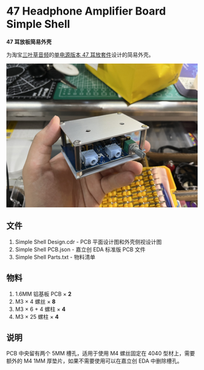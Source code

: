 # 47 Headphone Amplifier Board Simple Shell
**47 耳放板简易外壳**

为淘宝[三叶草音频](https://shop70578137.taobao.com/)的[单电源版本 47 耳放套件](https://item.taobao.com/item.htm?id=43381208815)设计的简易外壳。

![](https://raw.githubusercontent.com/Cetaceaqua/47-Headphone-Amplifier-Board-Simple-Shell/refs/heads/main/Simple%20Shell%20Preview.JPG)

## 文件
1. Simple Shell Design.cdr - PCB 平面设计图和外壳侧视设计图
2. Simple Shell PCB.json - 嘉立创 EDA 标准版 PCB 文件
3. Simple Shell Parts.txt - 物料清单

## 物料
1. 1.6MM 铝基板 PCB × **2**
2. M3 × 4 螺丝 × **8**
3. M3 × 6 + 4 螺柱 × **4**
4. M3 × 25 螺柱 × **4**

## 说明
PCB 中央留有两个 5MM 槽孔，适用于使用 M4 螺丝固定在 4040 型材上，需要额外的 M4 1MM 厚垫片，如果不需要使用可以在嘉立创 EDA 中删除槽孔。
